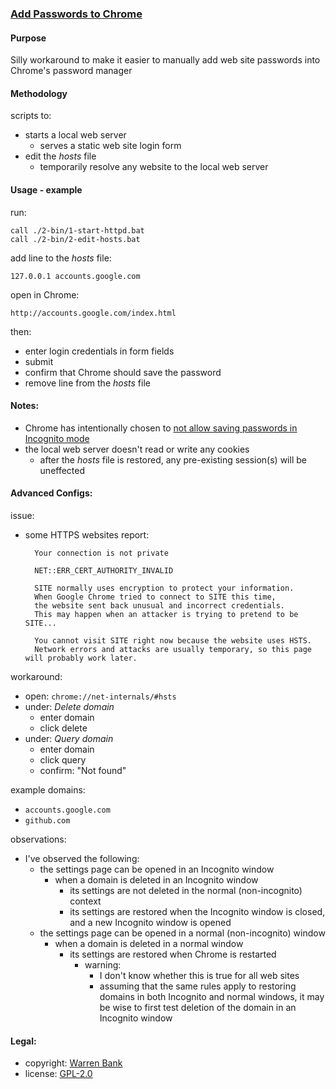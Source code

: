 ### [Add Passwords to Chrome](https://github.com/warren-bank/chrome-add-password)

#### Purpose

Silly workaround to make it easier to manually add web site passwords into Chrome's password manager

#### Methodology

scripts to:

* starts a local web server
  * serves a static web site login form
* edit the _hosts_ file
  * temporarily resolve any website to the local web server

#### Usage - example

run:

```text
call ./2-bin/1-start-httpd.bat
call ./2-bin/2-edit-hosts.bat
```

add line to the _hosts_ file:

```text
127.0.0.1 accounts.google.com
```

open in Chrome:

```text
http://accounts.google.com/index.html
```

then:

* enter login credentials in form fields
* submit
* confirm that Chrome should save the password
* remove line from the _hosts_ file

#### Notes:

* Chrome has intentionally chosen to [not allow saving passwords in Incognito mode](https://bugs.chromium.org/p/chromium/issues/detail?id=328862)
* the local web server doesn't read or write any cookies
  * after the _hosts_ file is restored, any pre-existing session(s) will be uneffected

#### Advanced Configs:

issue:

* some HTTPS websites report:
  ```text
    Your connection is not private

    NET::ERR_CERT_AUTHORITY_INVALID

    SITE normally uses encryption to protect your information.
    When Google Chrome tried to connect to SITE this time,
    the website sent back unusual and incorrect credentials.
    This may happen when an attacker is trying to pretend to be SITE...

    You cannot visit SITE right now because the website uses HSTS.
    Network errors and attacks are usually temporary, so this page will probably work later.
  ```

workaround:

* open: `chrome://net-internals/#hsts`
* under: _Delete domain_
  * enter domain
  * click delete
* under: _Query domain_
  * enter domain
  * click query
  * confirm: "Not found"

example domains:

* `accounts.google.com`
* `github.com`

observations:

* I've observed the following:
  * the settings page can be opened in an Incognito window
    * when a domain is deleted in an Incognito window
      * its settings are not deleted in the normal (non-incognito) context
      * its settings are restored when the Incognito window is closed, and a new Incognito window is opened
  * the settings page can be opened in a normal (non-incognito) window
    * when a domain is deleted in a normal window
      * its settings are restored when Chrome is restarted
        * warning:
          * I don't know whether this is true for all web sites
          * assuming that the same rules apply to restoring domains in both Incognito and normal windows, it may be wise to first test deletion of the domain in an Incognito window

#### Legal:

* copyright: [Warren Bank](https://github.com/warren-bank)
* license: [GPL-2.0](https://www.gnu.org/licenses/old-licenses/gpl-2.0.txt)

